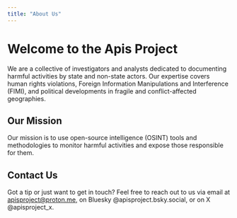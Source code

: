 ```yaml
---
title: "About Us"
---
```


# Welcome to the Apis Project

We are a collective of investigators and analysts dedicated to documenting harmful activities by state and non-state actors. Our expertise covers human rights violations, Foreign Information Manipulations and Interference (FIMI), and political developments in fragile and conflict-affected geographies.

## Our Mission

Our mission is to use open-source intelligence (OSINT) tools and methodologies to monitor harmful activities and expose those responsible for them.

## Contact Us

Got a tip or just want to get in touch? Feel free to reach out to us via email at [apisproject@proton.me](mailto:apisproject@proton.me), on Bluesky @apisproject.bsky.social, or on X @apisproject_x.
